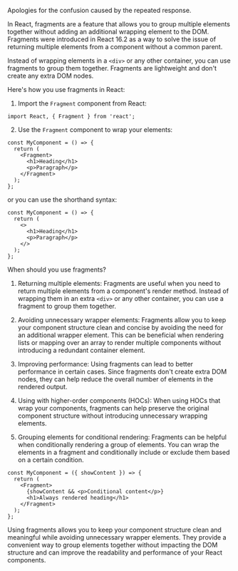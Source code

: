 Apologies for the confusion caused by the repeated response. 

In React, fragments are a feature that allows you to group multiple elements together without adding an additional wrapping element to the DOM. Fragments were introduced in React 16.2 as a way to solve the issue of returning multiple elements from a component without a common parent.

Instead of wrapping elements in a `<div>` or any other container, you can use fragments to group them together. Fragments are lightweight and don't create any extra DOM nodes.

Here's how you use fragments in React:

1. Import the `Fragment` component from React:

```
import React, { Fragment } from 'react';
```

2. Use the `Fragment` component to wrap your elements:

```
const MyComponent = () => {
  return (
    <Fragment>
      <h1>Heading</h1>
      <p>Paragraph</p>
    </Fragment>
  );
};
```

or you can use the shorthand syntax:

```
const MyComponent = () => {
  return (
    <>
      <h1>Heading</h1>
      <p>Paragraph</p>
    </>
  );
};
```

When should you use fragments?

01. Returning multiple elements: Fragments are useful when you need to return multiple elements from a component's render method. Instead of wrapping them in an extra `<div>` or any other container, you can use a fragment to group them together.

02. Avoiding unnecessary wrapper elements: Fragments allow you to keep your component structure clean and concise by avoiding the need for an additional wrapper element. This can be beneficial when rendering lists or mapping over an array to render multiple components without introducing a redundant container element.

03. Improving performance: Using fragments can lead to better performance in certain cases. Since fragments don't create extra DOM nodes, they can help reduce the overall number of elements in the rendered output.

04. Using with higher-order components (HOCs): When using HOCs that wrap your components, fragments can help preserve the original component structure without introducing unnecessary wrapping elements.

05. Grouping elements for conditional rendering: Fragments can be helpful when conditionally rendering a group of elements. You can wrap the elements in a fragment and conditionally include or exclude them based on a certain condition.

```
const MyComponent = ({ showContent }) => {
  return (
    <Fragment>
      {showContent && <p>Conditional content</p>}
      <h1>Always rendered heading</h1>
    </Fragment>
  );
};
```

Using fragments allows you to keep your component structure clean and meaningful while avoiding unnecessary wrapper elements. They provide a convenient way to group elements together without impacting the DOM structure and can improve the readability and performance of your React components.